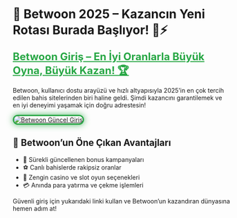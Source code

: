<!-- Betwoon SEO Uyumlu İçerik -->
<h1>🎯 Betwoon 2025 – Kazancın Yeni Rotası Burada Başlıyor! 💸⚡</h1>

<a href="https://cutt.ly/Bwoon2025-giris" title="Betwoon Güncel Giriş" style="color: #28a745; font-size: 24px; font-weight: bold;">Betwoon Giriş – En İyi Oranlarla Büyük Oyna, Büyük Kazan! 🏆</a>

<p>Betwoon, kullanıcı dostu arayüzü ve hızlı altyapısıyla 2025’in en çok tercih edilen bahis sitelerinden biri haline geldi. Şimdi kazancını garantilemek ve en iyi deneyimi yaşamak için doğru adrestesin!</p>

<a href="https://cutt.ly/Bwoon2025-giris" title="Betwoon Giriş Adresi">
  <img src="https://i.ibb.co/BtMhhf6/g-venligiris.jpg" alt="Betwoon Güncel Giriş" style="max-width: 100%; border: 3px solid #28a745; border-radius: 15px; box-shadow: 0px 0px 15px rgba(40, 167, 69, 0.8);">
</a>

<h2>🚀 Betwoon’un Öne Çıkan Avantajları</h2>
<ul>
  <li>🎁 Sürekli güncellenen bonus kampanyaları</li>
  <li>⚽ Canlı bahislerde rakipsiz oranlar</li>
  <li>🎰 Zengin casino ve slot oyun seçenekleri</li>
  <li>💳 Anında para yatırma ve çekme işlemleri</li>
</ul>

<p>Güvenli giriş için yukarıdaki linki kullan ve Betwoon’un kazandıran dünyasına hemen adım at!</p>

<meta name="description" content="Betwoon 2025 güncel giriş adresiyle güvenli bahis ve yüksek kazanç seni bekliyor. Hemen tıkla ve kazanmaya başla!">
